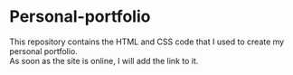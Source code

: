 # Personal-portfolio
This repository contains the HTML and CSS code that I used to create my personal portfolio.<br>
As soon as the site is online, I will add the link to it.
